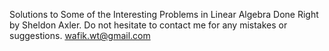 Solutions to Some of the Interesting Problems in Linear Algebra Done Right by Sheldon Axler. Do not hesitate to contact me for any mistakes or suggestions. [wafik.wt@gmail.com](mailto:wafik.wt@gmail.com)
